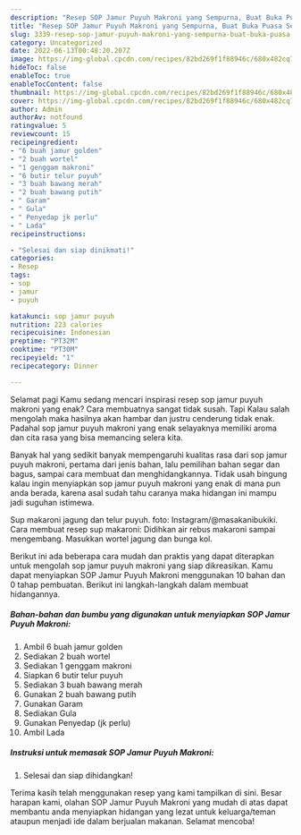 ```yaml
---
description: "Resep SOP Jamur Puyuh Makroni yang Sempurna, Buat Buka Puasa Sempurna"
title: "Resep SOP Jamur Puyuh Makroni yang Sempurna, Buat Buka Puasa Sempurna"
slug: 3339-resep-sop-jamur-puyuh-makroni-yang-sempurna-buat-buka-puasa-sempurna
category: Uncategorized
date: 2022-06-13T00:48:20.207Z
image: https://img-global.cpcdn.com/recipes/82bd269f1f88946c/680x482cq70/sop-jamur-puyuh-makroni-foto-resep-utama.jpg
hideToc: false
enableToc: true
enableTocContent: false
thumbnail: https://img-global.cpcdn.com/recipes/82bd269f1f88946c/680x482cq70/sop-jamur-puyuh-makroni-foto-resep-utama.jpg
cover: https://img-global.cpcdn.com/recipes/82bd269f1f88946c/680x482cq70/sop-jamur-puyuh-makroni-foto-resep-utama.jpg
author: Admin
authorAv: notfound
ratingvalue: 5
reviewcount: 15
recipeingredient:
- "6 buah jamur golden"
- "2 buah wortel"
- "1 genggam makroni"
- "6 butir telur puyuh"
- "3 buah bawang merah"
- "2 buah bawang putih"
- " Garam"
- " Gula"
- " Penyedap jk perlu"
- " Lada"
recipeinstructions:

- "Selesai dan siap dinikmati!"
categories:
- Resep
tags:
- sop
- jamur
- puyuh

katakunci: sop jamur puyuh 
nutrition: 223 calories
recipecuisine: Indonesian
preptime: "PT32M"
cooktime: "PT30M"
recipeyield: "1"
recipecategory: Dinner

---
```



Selamat pagi Kamu sedang mencari inspirasi resep sop jamur puyuh makroni yang enak? Cara membuatnya sangat tidak susah. Tapi Kalau salah mengolah maka hasilnya akan hambar dan justru cenderung tidak enak. Padahal sop jamur puyuh makroni yang enak selayaknya memiliki aroma dan cita rasa yang bisa memancing selera kita.


Banyak hal yang sedikit banyak mempengaruhi kualitas rasa dari sop jamur puyuh makroni, pertama dari jenis bahan, lalu pemilihan bahan segar dan bagus, sampai cara membuat dan menghidangkannya. Tidak usah bingung kalau ingin menyiapkan sop jamur puyuh makroni yang enak di mana pun anda berada, karena asal sudah tahu caranya maka hidangan ini mampu jadi suguhan istimewa.

Sup makaroni jagung dan telur puyuh. foto: Instagram/@masakanibukiki. Cara membuat resep sup makaroni: Didihkan air rebus makaroni sampai mengembang. Masukkan wortel jagung dan bunga kol.


Berikut ini ada beberapa cara mudah dan praktis yang dapat diterapkan untuk mengolah sop jamur puyuh makroni yang siap dikreasikan. Kamu dapat menyiapkan SOP Jamur Puyuh Makroni menggunakan 10 bahan dan 0 tahap pembuatan. Berikut ini langkah-langkah dalam membuat hidangannya.

<!--inarticleads1-->

##### Bahan-bahan dan bumbu yang digunakan untuk menyiapkan SOP Jamur Puyuh Makroni:

1. Ambil 6 buah jamur golden
1. Sediakan 2 buah wortel
1. Sediakan 1 genggam makroni
1. Siapkan 6 butir telur puyuh
1. Sediakan 3 buah bawang merah
1. Gunakan 2 buah bawang putih
1. Gunakan  Garam
1. Sediakan  Gula
1. Gunakan  Penyedap (jk perlu)
1. Ambil  Lada




<!--inarticleads2-->

##### Instruksi untuk memasak SOP Jamur Puyuh Makroni:


1. Selesai dan siap dihidangkan!



Terima kasih telah menggunakan resep yang kami tampilkan di sini. Besar harapan kami, olahan SOP Jamur Puyuh Makroni yang mudah di atas dapat membantu anda menyiapkan hidangan yang lezat untuk keluarga/teman ataupun menjadi ide dalam berjualan makanan. Selamat mencoba!
